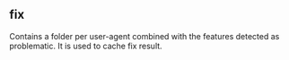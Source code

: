 ## fix

Contains a folder per user-agent combined with the features detected as problematic.
It is used to cache fix result.
